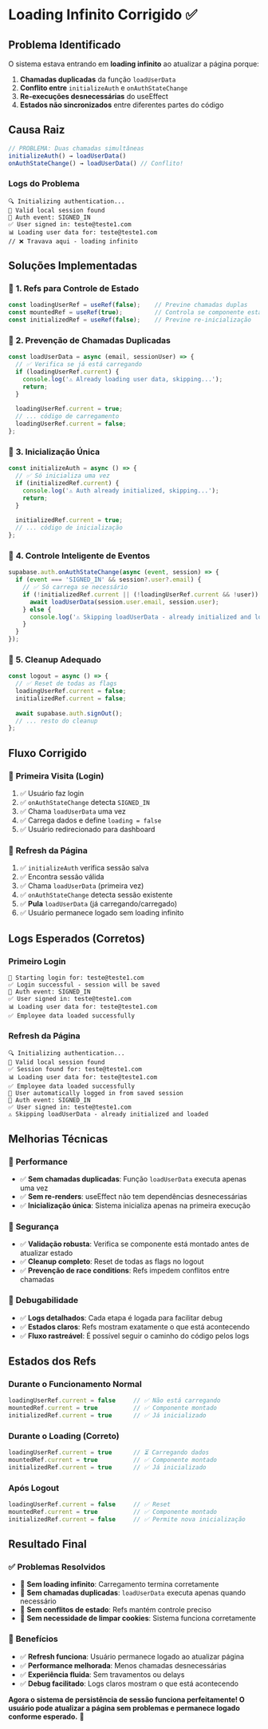 # Loading Infinito Corrigido ✅

## Problema Identificado

O sistema estava entrando em **loading infinito** ao atualizar a página porque:

1. **Chamadas duplicadas** da função `loadUserData`
2. **Conflito entre** `initializeAuth` e `onAuthStateChange`
3. **Re-execuções desnecessárias** do useEffect
4. **Estados não sincronizados** entre diferentes partes do código

## Causa Raiz

```typescript
// PROBLEMA: Duas chamadas simultâneas
initializeAuth() → loadUserData() 
onAuthStateChange() → loadUserData() // Conflito!
```

### Logs do Problema
```
🔍 Initializing authentication...
💾 Valid local session found
🔄 Auth event: SIGNED_IN
✅ User signed in: teste@teste1.com
📊 Loading user data for: teste@teste1.com
// ❌ Travava aqui - loading infinito
```

## Soluções Implementadas

### 🔧 **1. Refs para Controle de Estado**
```typescript
const loadingUserRef = useRef(false);    // Previne chamadas duplas
const mountedRef = useRef(true);         // Controla se componente está montado
const initializedRef = useRef(false);    // Previne re-inicialização
```

### 🚫 **2. Prevenção de Chamadas Duplicadas**
```typescript
const loadUserData = async (email, sessionUser) => {
  // ✅ Verifica se já está carregando
  if (loadingUserRef.current) {
    console.log('⚠️ Already loading user data, skipping...');
    return;
  }
  
  loadingUserRef.current = true;
  // ... código de carregamento
  loadingUserRef.current = false;
};
```

### 🎯 **3. Inicialização Única**
```typescript
const initializeAuth = async () => {
  // ✅ Só inicializa uma vez
  if (initializedRef.current) {
    console.log('⚠️ Auth already initialized, skipping...');
    return;
  }
  
  initializedRef.current = true;
  // ... código de inicialização
};
```

### 🔄 **4. Controle Inteligente de Eventos**
```typescript
supabase.auth.onAuthStateChange(async (event, session) => {
  if (event === 'SIGNED_IN' && session?.user?.email) {
    // ✅ Só carrega se necessário
    if (!initializedRef.current || (!loadingUserRef.current && !user)) {
      await loadUserData(session.user.email, session.user);
    } else {
      console.log('⚠️ Skipping loadUserData - already initialized and loaded');
    }
  }
});
```

### 🧹 **5. Cleanup Adequado**
```typescript
const logout = async () => {
  // ✅ Reset de todas as flags
  loadingUserRef.current = false;
  initializedRef.current = false;
  
  await supabase.auth.signOut();
  // ... resto do cleanup
};
```

## Fluxo Corrigido

### 🚀 **Primeira Visita (Login)**
1. ✅ Usuário faz login
2. ✅ `onAuthStateChange` detecta `SIGNED_IN`
3. ✅ Chama `loadUserData` uma vez
4. ✅ Carrega dados e define `loading = false`
5. ✅ Usuário redirecionado para dashboard

### 🔄 **Refresh da Página**
1. ✅ `initializeAuth` verifica sessão salva
2. ✅ Encontra sessão válida
3. ✅ Chama `loadUserData` (primeira vez)
4. ✅ `onAuthStateChange` detecta sessão existente
5. ✅ **Pula** `loadUserData` (já carregando/carregado)
6. ✅ Usuário permanece logado sem loading infinito

## Logs Esperados (Corretos)

### Primeiro Login
```
🚀 Starting login for: teste@teste1.com
✅ Login successful - session will be saved
🔄 Auth event: SIGNED_IN
✅ User signed in: teste@teste1.com
📊 Loading user data for: teste@teste1.com
✅ Employee data loaded successfully
```

### Refresh da Página
```
🔍 Initializing authentication...
💾 Valid local session found
✅ Session found for: teste@teste1.com
📊 Loading user data for: teste@teste1.com
✅ Employee data loaded successfully
🎉 User automatically logged in from saved session
🔄 Auth event: SIGNED_IN
✅ User signed in: teste@teste1.com
⚠️ Skipping loadUserData - already initialized and loaded
```

## Melhorias Técnicas

### 🎯 **Performance**
- ✅ **Sem chamadas duplicadas**: Função `loadUserData` executa apenas uma vez
- ✅ **Sem re-renders**: useEffect não tem dependências desnecessárias
- ✅ **Inicialização única**: Sistema inicializa apenas na primeira execução

### 🔐 **Segurança**
- ✅ **Validação robusta**: Verifica se componente está montado antes de atualizar estado
- ✅ **Cleanup completo**: Reset de todas as flags no logout
- ✅ **Prevenção de race conditions**: Refs impedem conflitos entre chamadas

### 🧪 **Debugabilidade**
- ✅ **Logs detalhados**: Cada etapa é logada para facilitar debug
- ✅ **Estados claros**: Refs mostram exatamente o que está acontecendo
- ✅ **Fluxo rastreável**: É possível seguir o caminho do código pelos logs

## Estados dos Refs

### Durante o Funcionamento Normal
```typescript
loadingUserRef.current = false     // ✅ Não está carregando
mountedRef.current = true          // ✅ Componente montado
initializedRef.current = true      // ✅ Já inicializado
```

### Durante o Loading (Correto)
```typescript
loadingUserRef.current = true      // ⏳ Carregando dados
mountedRef.current = true          // ✅ Componente montado
initializedRef.current = true      // ✅ Já inicializado
```

### Após Logout
```typescript
loadingUserRef.current = false     // ✅ Reset
mountedRef.current = true          // ✅ Componente montado
initializedRef.current = false     // ✅ Permite nova inicialização
```

## Resultado Final

### ✅ **Problemas Resolvidos**
- 🚫 **Sem loading infinito**: Carregamento termina corretamente
- 🚫 **Sem chamadas duplicadas**: `loadUserData` executa apenas quando necessário
- 🚫 **Sem conflitos de estado**: Refs mantém controle preciso
- 🚫 **Sem necessidade de limpar cookies**: Sistema funciona corretamente

### 🎉 **Benefícios**
- ✅ **Refresh funciona**: Usuário permanece logado ao atualizar página
- ✅ **Performance melhorada**: Menos chamadas desnecessárias
- ✅ **Experiência fluida**: Sem travamentos ou delays
- ✅ **Debug facilitado**: Logs claros mostram o que está acontecendo

**Agora o sistema de persistência de sessão funciona perfeitamente! O usuário pode atualizar a página sem problemas e permanece logado conforme esperado.** 🚀 